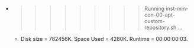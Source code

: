* >>>>>>>>> Running inst-min-con-00-apt-custom-repository.sh ...
  * Disk size = 782456K. Space Used = 4280K. Runtime = 00:00:00:03.
